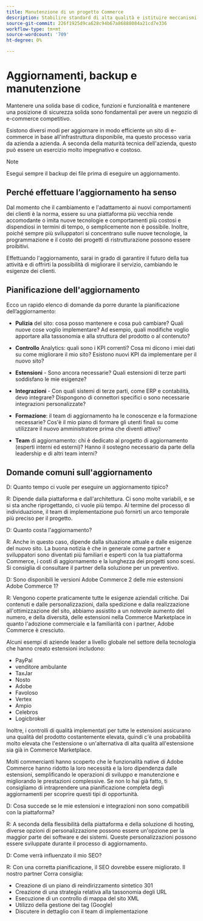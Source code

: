 ```yaml
---
title: Manutenzione di un progetto Commerce
description: Stabilire standard di alta qualità e istituire meccanismi per mantenere tali standard nel tempo.
source-git-commit: 226f1925d9ca628c94b67a86888084a21cd7e336
workflow-type: tm+mt
source-wordcount: '709'
ht-degree: 0%

---
```



# Aggiornamenti, backup e manutenzione

Mantenere una solida base di codice, funzioni e funzionalità e mantenere una posizione di sicurezza solida sono fondamentali per avere un negozio di e-commerce competitivo.

Esistono diversi modi per aggiornare in modo efficiente un sito di e-commerce in base all&#39;infrastruttura disponibile, ma questo processo varia da azienda a azienda. A seconda della maturità tecnica dell&#39;azienda, questo può essere un esercizio molto impegnativo e costoso.

>[!NOTE]
>
>Esegui sempre il backup dei file prima di eseguire un aggiornamento.

## Perché effettuare l’aggiornamento ha senso

Dal momento che il cambiamento e l&#39;adattamento ai nuovi comportamenti dei clienti è la norma, essere su una piattaforma più vecchia rende accomodante o imita nuove tecnologie e comportamenti più costosi e dispendiosi in termini di tempo, o semplicemente non è possibile. Inoltre, poiché sempre più sviluppatori si concentrano sulle nuove tecnologie, la programmazione e il costo dei progetti di ristrutturazione possono essere proibitivi.

Effettuando l&#39;aggiornamento, sarai in grado di garantire il futuro della tua attività e di offrirti la possibilità di migliorare il servizio, cambiando le esigenze dei clienti.

## Pianificazione dell&#39;aggiornamento

Ecco un rapido elenco di domande da porre durante la pianificazione dell’aggiornamento:

- **Pulizia** del sito: cosa posso mantenere e cosa può cambiare? Quali nuove cose voglio implementare? Ad esempio, quali modifiche voglio apportare alla tassonomia e alla struttura del prodotto o al contenuto?

- **Controllo** Analytics: quali sono i KPI correnti? Cosa mi dicono i miei dati su come migliorare il mio sito? Esistono nuovi KPI da implementare per il nuovo sito?

- **Estensioni** - Sono ancora necessarie? Quali estensioni di terze parti soddisfano le mie esigenze?

- **Integrazioni** - Con quali sistemi di terze parti, come ERP e contabilità, devo integrare? Dispongono di connettori specifici o sono necessarie integrazioni personalizzate?

- **Formazione**: il team di aggiornamento ha le conoscenze e la formazione necessarie? Cos&#39;è
il mio piano di formare gli utenti finali su come utilizzare il nuovo amministratore prima che diventi attivo?

- **Team** di aggiornamento: chi è dedicato al progetto di aggiornamento (esperti interni ed esterni)? Hanno il sostegno necessario da parte della leadership e di altri team interni?

## Domande comuni sull&#39;aggiornamento

D: Quanto tempo ci vuole per eseguire un aggiornamento tipico?

R: Dipende dalla piattaforma e dall&#39;architettura. Ci sono molte variabili, e se si sta anche riprogettando, ci vuole più tempo. Al termine del processo di individuazione, il team di implementazione può fornirti un arco temporale più preciso per il progetto.


D: Quanto costa l&#39;aggiornamento?

R: Anche in questo caso, dipende dalla situazione attuale e dalle esigenze del nuovo sito. La buona notizia è che in generale come partner e sviluppatori sono diventati più familiari e esperti con la tua piattaforma Commerce, i costi di aggiornamento e la lunghezza dei progetti sono scesi. Si consiglia di consultare il partner della soluzione per un preventivo.

D: Sono disponibili le versioni Adobe Commerce 2 delle mie estensioni Adobe Commerce 1?

R: Vengono coperte praticamente tutte le esigenze aziendali critiche. Dai contenuti e dalle personalizzazioni, dalla spedizione e dalla realizzazione all&#39;ottimizzazione del sito, abbiamo assistito a un notevole aumento del numero, e della diversità, delle estensioni nella Commerce Marketplace in quanto l&#39;adozione commerciale e la familiarità con i partner, Adobe Commerce è cresciuto.

Alcuni esempi di aziende leader a livello globale nel settore della tecnologia che hanno creato estensioni includono:

- PayPal
- venditore ambulante
- TaxJar
- Nosto
- Adobe
- Favoloso
- Vertex
- Ampio
- Celebros
- Logicbroker

Inoltre, i controlli di qualità implementati per tutte le estensioni assicurano una qualità del prodotto costantemente elevata, quindi c&#39;è una probabilità molto elevata che l&#39;estensione o un&#39;alternativa di alta qualità all&#39;estensione sia già in Commerce Marketplace.

Molti commercianti hanno scoperto che le funzionalità native di Adobe Commerce hanno ridotto la loro necessità e la loro dipendenza dalle estensioni, semplificando le operazioni di sviluppo e manutenzione e migliorando le prestazioni complessive. Se non lo hai già fatto, ti consigliamo di intraprendere una pianificazione completa degli aggiornamenti per scoprire questi tipi di opportunità.

D: Cosa succede se le mie estensioni e integrazioni non sono compatibili con la piattaforma?

R: A seconda della flessibilità della piattaforma e della soluzione di hosting, diverse opzioni di personalizzazione possono essere un&#39;opzione per la maggior parte dei software e dei sistemi. Queste personalizzazioni possono essere sviluppate durante il processo di aggiornamento.


D: Come verrà influenzato il mio SEO?

R: Con una corretta pianificazione, il SEO dovrebbe essere migliorato. Il nostro partner Corra consiglia:

- Creazione di un piano di reindirizzamento sintetico 301
- Creazione di una strategia relativa alla tassonomia degli URL
- Esecuzione di un controllo di mappa del sito XML
- Utilizzo della gestione dei tag (Google)
- Discutere in dettaglio con il team di implementazione
